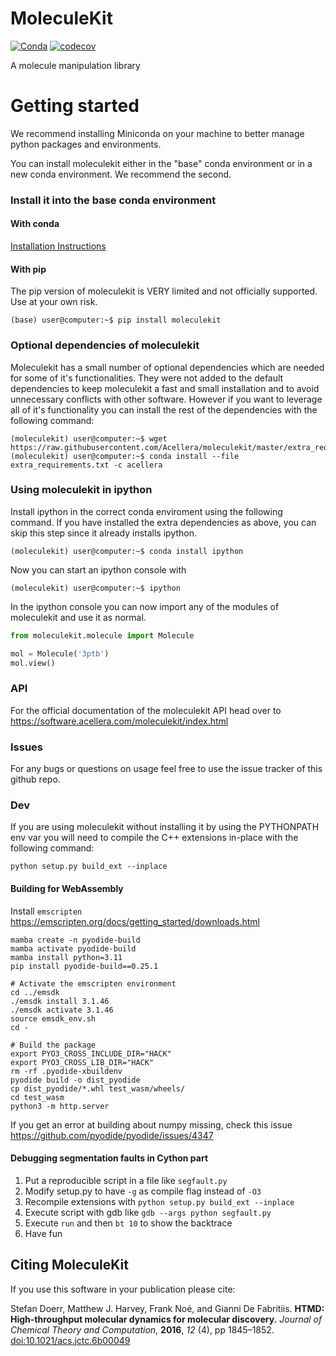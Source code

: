 # MoleculeKit

[![Conda](https://anaconda.org/acellera/moleculekit/badges/version.svg)](https://anaconda.org/acellera/moleculekit)
[![codecov](https://codecov.io/gh/Acellera/moleculekit/branch/master/graph/badge.svg)](https://codecov.io/gh/Acellera/moleculekit)

A molecule manipulation library

# Getting started

We recommend installing Miniconda on your machine to better manage python packages and environments.

You can install moleculekit either in the "base" conda environment or in a new conda environment. We recommend the second.

### Install it into the base conda environment

#### With conda

[Installation Instructions](https://software.acellera.com/moleculekit/installation.html)

#### With pip

The pip version of moleculekit is VERY limited and not officially supported. Use at your own risk.

```
(base) user@computer:~$ pip install moleculekit
```

### Optional dependencies of moleculekit

Moleculekit has a small number of optional dependencies which are needed for some of it's functionalities. They were not added to the default dependencies to keep moleculekit a fast and small installation and to avoid unnecessary conflicts with other software. However if you want to leverage all of it's functionality you can install the rest of the dependencies with the following command:

```
(moleculekit) user@computer:~$ wget https://raw.githubusercontent.com/Acellera/moleculekit/master/extra_requirements.txt
(moleculekit) user@computer:~$ conda install --file extra_requirements.txt -c acellera
```

### Using moleculekit in ipython

Install ipython in the correct conda enviroment using the following command. If you have installed the extra dependencies as above, you can skip this step since it already installs ipython.

```
(moleculekit) user@computer:~$ conda install ipython
```

Now you can start an ipython console with

```
(moleculekit) user@computer:~$ ipython
```

In the ipython console you can now import any of the modules of moleculekit and use it as normal.

```python
from moleculekit.molecule import Molecule

mol = Molecule('3ptb')
mol.view()
```

### API

For the official documentation of the moleculekit API head over to https://software.acellera.com/moleculekit/index.html

### Issues

For any bugs or questions on usage feel free to use the issue tracker of this github repo.

### Dev

If you are using moleculekit without installing it by using the PYTHONPATH env var you will need to compile the C++ extensions in-place with the following command:

```
python setup.py build_ext --inplace
```

#### Building for WebAssembly

Install `emscripten` https://emscripten.org/docs/getting_started/downloads.html

```
mamba create -n pyodide-build
mamba activate pyodide-build
mamba install python=3.11
pip install pyodide-build==0.25.1

# Activate the emscripten environment
cd ../emsdk
./emsdk install 3.1.46
./emsdk activate 3.1.46
source emsdk_env.sh
cd -

# Build the package
export PYO3_CROSS_INCLUDE_DIR="HACK"
export PYO3_CROSS_LIB_DIR="HACK"
rm -rf .pyodide-xbuildenv
pyodide build -o dist_pyodide
cp dist_pyodide/*.whl test_wasm/wheels/
cd test_wasm
python3 -m http.server
```

If you get an error at building about numpy missing, check this issue https://github.com/pyodide/pyodide/issues/4347

#### Debugging segmentation faults in Cython part

1. Put a reproducible script in a file like `segfault.py`
2. Modify setup.py to have `-g` as compile flag instead of `-O3`
3. Recompile extensions with `python setup.py build_ext --inplace`
4. Execute script with gdb like `gdb --args python segfault.py`
5. Execute `run` and then `bt 10` to show the backtrace
6. Have fun

## Citing MoleculeKit

If you use this software in your publication please cite:

Stefan Doerr, Matthew J. Harvey, Frank Noé, and Gianni De Fabritiis.
**HTMD: High-throughput molecular dynamics for molecular discovery.**
_Journal of Chemical Theory and Computation_, **2016**, _12_ (4), pp 1845–1852.
[doi:10.1021/acs.jctc.6b00049](http://pubs.acs.org/doi/abs/10.1021/acs.jctc.6b00049)
